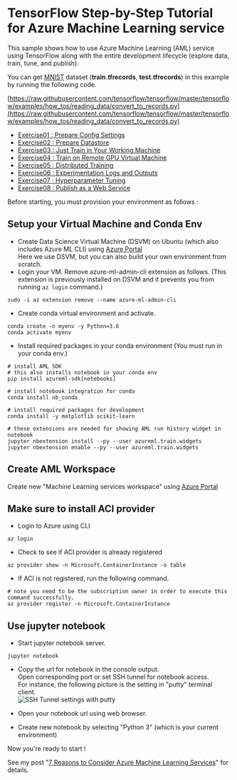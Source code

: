 # TensorFlow Step-by-Step Tutorial for Azure Machine Learning service

This sample shows how to use Azure Machine Learning (AML) service using TensorFlow along with the entire development lifecycle (explore data, train, tune, and publish).

You can get [MNIST](http://yann.lecun.com/exdb/mnist/) dataset (**train.tfrecords**, **test.tfrecords**) in this example by running the following code.

[https://raw.githubusercontent.com/tensorflow/tensorflow/master/tensorflow/examples/how_tos/reading_data/convert_to_records.py](https://raw.githubusercontent.com/tensorflow/tensorflow/master/tensorflow/examples/how_tos/reading_data/convert_to_records.py)

- [Exercise01 : Prepare Config Settings](https://github.com/tsmatz/azure-ml-tensorflow-complete-sample/notebooks/exercise01_prepare_config.ipynb)
- [Exercise02 : Prepare Datastore](https://github.com/tsmatz/azure-ml-tensorflow-complete-sample/notebooks/exercise02_prepare_datastore.ipynb)
- [Exercise03 : Just Train in Your Working Machine](https://github.com/tsmatz/azure-ml-tensorflow-complete-sample/notebooks/exercise03_train_simple.ipynb)
- [Exercise04 : Train on Remote GPU Virtual Machine](https://github.com/tsmatz/azure-ml-tensorflow-complete-sample/notebooks/exercise04_train_remote.ipynb)
- [Exercise05 : Distributed Training](https://github.com/tsmatz/azure-ml-tensorflow-complete-sample/notebooks/exercise05_train_distributed.ipynb)
- [Exercise06 : Experimentation Logs and Outputs](https://github.com/tsmatz/azure-ml-tensorflow-complete-sample/notebooks/exercise06_experimentation.ipynb)
- [Exercise07 : Hyperparameter Tuning](https://github.com/tsmatz/azure-ml-tensorflow-complete-sample/notebooks/exercise07_tune_hyperparameter.ipynb)
- [Exercise08 : Publish as a Web Service](https://github.com/tsmatz/azure-ml-tensorflow-complete-sample/notebooks/exercise08_publish_model.ipynb)

Before starting, you must provision your environment as follows :

## Setup your Virtual Machine and Conda Env

- Create Data Science Virtual Machine (DSVM) on Ubuntu (which also includes Azure ML CLI) using [Azure Portal](https://portal.azure.com/)    
  Here we use DSVM, but you can also build your own environment from scratch.
- Login your VM. Remove azure-ml-admin-cli extension as follows. (This extension is previously installed on DSVM and it prevents you from running ```az login``` command.)

```
sudo -i az extension remove --name azure-ml-admin-cli
```

- Create conda virtual environment and activate.

```
conda create -n myenv -y Python=3.6
conda activate myenv
```

- Install required packages in your conda environment (You must run in your conda env.)

```
# install AML SDK
# this also installs notebook in your conda env
pip install azureml-sdk[notebooks]

# install notebook integration for conda
conda install nb_conda

# install required packages for development
conda install -y matplotlib scikit-learn

# these extensions are needed for showing AML run history widget in notebook
jupyter nbextension install --py --user azureml.train.widgets
jupyter nbextension enable --py --user azureml.train.widgets
```

## Create AML Workspace

Create new "Machine Learning services workspace" using [Azure Portal](https://portal.azure.com/)    

## Make sure to install ACI provider

- Login to Azure using CLI

```
az login
```

- Check to see if ACI provider is already registered

```
az provider show -n Microsoft.ContainerInstance -o table
```

- If ACI is not registered, run the following command.

```
# note you need to be the subscription owner in order to execute this command successfully.
az provider register -n Microsoft.ContainerInstance
```

## Use jupyter notebook

- Start jupyter notebook server.

```
jupyter notebook
```

- Copy the url for notebook in the console output.    
  Open corresponding port or set SSH tunnel for notebook access.   
  For instance, the following picture is the setting in "putty" terminal client.    
  ![SSH Tunnel settings with putty](https://i1155.photobucket.com/albums/p551/tsmatsuz/20180216_SSH_Tunnel_zpsjfahueum.jpg)

- Open your notebook url using web browser.

- Create new notebook by selecting "Python 3" (which is your current environment)



Now you're ready to start !

See my post "[7 Reasons to Consider Azure Machine Learning Services](https://tsmatz.wordpress.com/2018/11/20/azure-machine-learning-services/)" for details.

